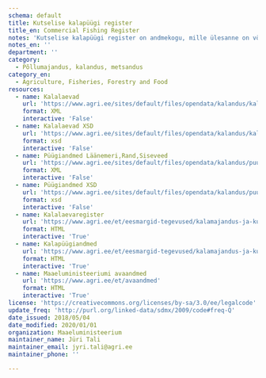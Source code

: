 ```yaml
---
schema: default
title: Kutselise kalapüügi register
title_en: Commercial Fishing Register
notes: 'Kutselise kalapüügi register on andmekogu, mille ülesanne on võimaldada kutselise kalapüügiga tegelevate isikute, nende tegevuse ja kalalaevade üle arvestuse pidamist ning järelevalve teostamist.'
notes_en: ''
department: ''
category:
  - Põllumajandus, kalandus, metsandus
category_en:
  - Agriculture, Fisheries, Forestry and Food
resources:
  - name: Kalalaevad
    url: 'https://www.agri.ee/sites/default/files/opendata/kalandus/kalalaevad.xml'
    format: XML
    interactive: 'False'
  - name: Kalalaevad XSD
    url: 'https://www.agri.ee/sites/default/files/opendata/kalandus/kalalaevad.xsd'
    format: xsd
    interactive: 'False'
  - name: Püügiandmed Läänemeri,Rand,Siseveed
    url: 'https://www.agri.ee/sites/default/files/opendata/kalandus/puugiandmed.xml'
    format: XML
    interactive: 'False'
  - name: Püügiandmed XSD
    url: 'https://www.agri.ee/sites/default/files/opendata/kalandus/puugiandmed.xsd'
    format: xsd
    interactive: 'False'
  - name: Kalalaevaregister
    url: 'https://www.agri.ee/et/eesmargid-tegevused/kalamajandus-ja-kutseline-kalapuuk/kalalaevaregister'
    format: HTML
    interactive: 'True'
  - name: Kalapüügiandmed
    url: 'https://www.agri.ee/et/eesmargid-tegevused/kalamajandus-ja-kutseline-kalapuuk/puugiandmed'
    format: HTML
    interactive: 'True'
  - name: Maaeluministeeriumi avaandmed
    url: 'https://www.agri.ee/et/avaandmed'
    format: HTML
    interactive: 'True'
license: 'https://creativecommons.org/licenses/by-sa/3.0/ee/legalcode'
update_freq: 'http://purl.org/linked-data/sdmx/2009/code#freq-Q'
date_issued: 2018/05/04
date_modified: 2020/01/01
organization: Maaeluministeerium
maintainer_name: Jüri Tali
maintainer_email: jyri.tali@agri.ee
maintainer_phone: ''

---
```

